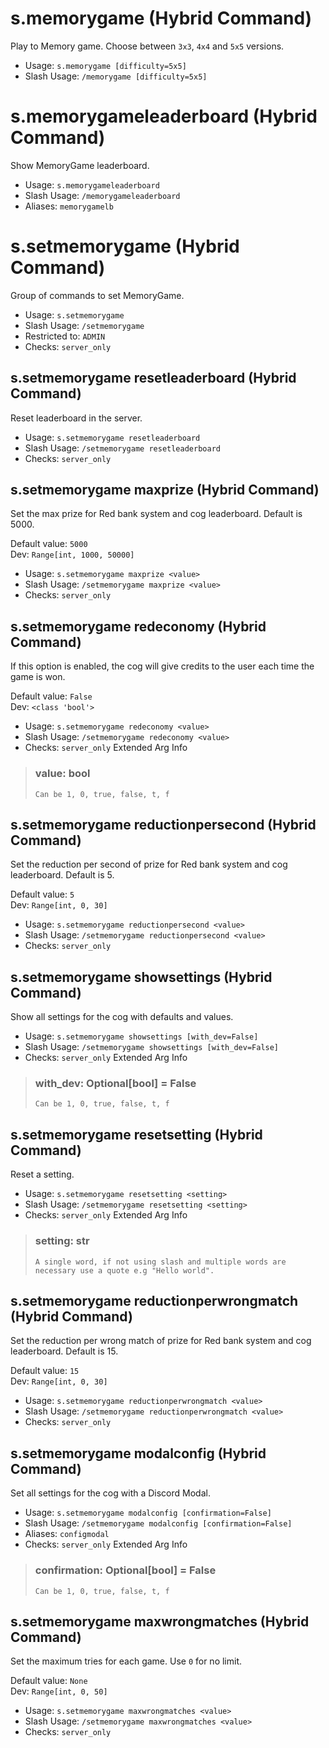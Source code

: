 # s.memorygame (Hybrid Command)
Play to Memory game. Choose between `3x3`, `4x4` and `5x5` versions.<br/>
 - Usage: `s.memorygame [difficulty=5x5]`
 - Slash Usage: `/memorygame [difficulty=5x5]`
# s.memorygameleaderboard (Hybrid Command)
Show MemoryGame leaderboard.<br/>
 - Usage: `s.memorygameleaderboard`
 - Slash Usage: `/memorygameleaderboard`
 - Aliases: `memorygamelb`
# s.setmemorygame (Hybrid Command)
Group of commands to set MemoryGame.<br/>
 - Usage: `s.setmemorygame`
 - Slash Usage: `/setmemorygame`
 - Restricted to: `ADMIN`
 - Checks: `server_only`
## s.setmemorygame resetleaderboard (Hybrid Command)
Reset leaderboard in the server.<br/>
 - Usage: `s.setmemorygame resetleaderboard`
 - Slash Usage: `/setmemorygame resetleaderboard`
 - Checks: `server_only`
## s.setmemorygame maxprize (Hybrid Command)
Set the max prize for Red bank system and cog leaderboard. Default is 5000.<br/>

Default value: `5000`<br/>
Dev: `Range[int, 1000, 50000]`<br/>
 - Usage: `s.setmemorygame maxprize <value>`
 - Slash Usage: `/setmemorygame maxprize <value>`
 - Checks: `server_only`
## s.setmemorygame redeconomy (Hybrid Command)
If this option is enabled, the cog will give credits to the user each time the game is won.<br/>

Default value: `False`<br/>
Dev: `<class 'bool'>`<br/>
 - Usage: `s.setmemorygame redeconomy <value>`
 - Slash Usage: `/setmemorygame redeconomy <value>`
 - Checks: `server_only`
Extended Arg Info
> ### value: bool
> ```
> Can be 1, 0, true, false, t, f
> ```
## s.setmemorygame reductionpersecond (Hybrid Command)
Set the reduction per second of prize for Red bank system and cog leaderboard. Default is 5.<br/>

Default value: `5`<br/>
Dev: `Range[int, 0, 30]`<br/>
 - Usage: `s.setmemorygame reductionpersecond <value>`
 - Slash Usage: `/setmemorygame reductionpersecond <value>`
 - Checks: `server_only`
## s.setmemorygame showsettings (Hybrid Command)
Show all settings for the cog with defaults and values.<br/>
 - Usage: `s.setmemorygame showsettings [with_dev=False]`
 - Slash Usage: `/setmemorygame showsettings [with_dev=False]`
 - Checks: `server_only`
Extended Arg Info
> ### with_dev: Optional[bool] = False
> ```
> Can be 1, 0, true, false, t, f
> ```
## s.setmemorygame resetsetting (Hybrid Command)
Reset a setting.<br/>
 - Usage: `s.setmemorygame resetsetting <setting>`
 - Slash Usage: `/setmemorygame resetsetting <setting>`
 - Checks: `server_only`
Extended Arg Info
> ### setting: str
> ```
> A single word, if not using slash and multiple words are necessary use a quote e.g "Hello world".
> ```
## s.setmemorygame reductionperwrongmatch (Hybrid Command)
Set the reduction per wrong match of prize for Red bank system and cog leaderboard. Default is 15.<br/>

Default value: `15`<br/>
Dev: `Range[int, 0, 30]`<br/>
 - Usage: `s.setmemorygame reductionperwrongmatch <value>`
 - Slash Usage: `/setmemorygame reductionperwrongmatch <value>`
 - Checks: `server_only`
## s.setmemorygame modalconfig (Hybrid Command)
Set all settings for the cog with a Discord Modal.<br/>
 - Usage: `s.setmemorygame modalconfig [confirmation=False]`
 - Slash Usage: `/setmemorygame modalconfig [confirmation=False]`
 - Aliases: `configmodal`
 - Checks: `server_only`
Extended Arg Info
> ### confirmation: Optional[bool] = False
> ```
> Can be 1, 0, true, false, t, f
> ```
## s.setmemorygame maxwrongmatches (Hybrid Command)
Set the maximum tries for each game. Use `0` for no limit.<br/>

Default value: `None`<br/>
Dev: `Range[int, 0, 50]`<br/>
 - Usage: `s.setmemorygame maxwrongmatches <value>`
 - Slash Usage: `/setmemorygame maxwrongmatches <value>`
 - Checks: `server_only`
